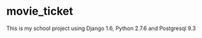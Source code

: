 movie_ticket
============
This is my school project using Django 1.6, Python 2.7.6 and Postgresql 9.3
